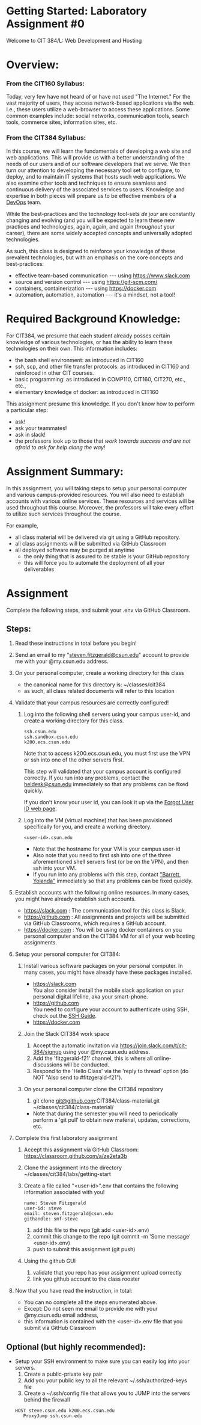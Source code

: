 # Getting Started: Laboratory Assignment #0

Welcome to CIT 384/L: Web Development and Hosting



# Overview:

### From the CIT160 Syllabus:

Today, very few have not heard of or have not used "The Internet." For the vast majority of users, they access network-based applications via the web. I.e., these users utilize a web-browser to access these applications. Some common examples include: social networks, communication tools, search tools, commerce sites, information sites, etc.

### From the CIT384 Syllabus:	

In this course, we will learn the fundamentals of developing a web site and web applications. This will provide us with a better understanding of the needs of our users and of our software developers that we serve. We then turn our attention to developing the necessary tool set to configure, to deploy, and to maintain IT systems that hosts such web applications. We also examine other tools and techniques to ensure seamless and continuous delivery of the associated services to users. Knowledge and expertise in both pieces will prepare us to be effective members of a [DevOps](https://en.wikipedia.org/wiki/DevOps) team.

While the best-practices and the technology tool-sets _de jour_ are constantly changing and evolving (and you will be expected to learn these new practices and technologies, again, again, and again _throughout_ your career), there are some widely accepted concepts and universally adopted technologies. 

As such, this class is designed to reinforce your knowledge of these prevalent technologies, but with an emphasis on the core concepts and best-practices:

  - effective team-based communication --- using https://www.slack.com
  - source and version control --- using https://git-scm.com/
  - containers, containerization --- using https://docker.com
  - automation, automation, automation --- it's a mindset, not a tool!


# Required Background Knowledge:
For CIT384, we presume that each student already posses certain knowledge of various technologies, or has the ability to learn these technologies on their own. This information includes:

  - the bash shell environment: as introduced in CIT160
  - ssh, scp, and other file transfer protocols: as introduced in CIT160 and reinforced in other CIT courses.
  - basic programming: as introduced in COMP110, CIT160, CIT270, etc., etc., 
  - elementary knowledge of docker: as introduced in CIT160

This assignment presume this knowledge. If you don't know how to perform a particular step:
  - ask!
  - ask your teammates!
  - ask in slack!
  - the professors look up to those that _work towards success and are not afraid to ask for help along the way_!


# Assignment Summary:
In this assignment, you will taking steps to setup your personal computer and various campus-provided resources. You will also need to establish accounts with various online services. These resources and services will be used throughout this course. Moreover, the professors will take every effort to utilize such services throughout the course. 

For example, 
   * all class material will be delivered via git using a GitHub repository.
   * all class assignments will be submitted via GitHub Classroom
   * all deployed software may be purged at anytime
      - the only thing that is assured to be stable is your GitHub repository
      - this will force you to automate the deployment of all your deliverables


# Assignment
Complete the following steps, and submit your <user-id>.env via GitHub Classroom.

## Steps:
  1. Read these instructions in total before you begin!

  1. Send an email to my "steven.fitzgerald@csun.edu" account to provide me with your @my.csun.edu address.

  1. On your personal computer, create a working directory for this class
     - the canonical name for this directory is: \~/classes/cit384
     - as such, all class related documents will refer to this location

  1. Validate that your campus resources are correctly configured!
     1. Log into the following shell servers using your campus user-id, and create a working directory for this class.
        ```
        ssh.csun.edu 
        ssh.sandbox.csun.edu
        k200.ecs.csun.edu
        ```
	
        Note that to access k200.ecs.csun.edu, you must first use the VPN or ssh into one of the other servers first.
	
        This step will validated that your campus account is configured correctly. If you run into any problems, contact the [heldesk@csun.edu](mailto:helpdesk@csun.edu) immediately so that any problems can be fixed quickly.

        If you don't know your user id, you can look it up via the [Forgot User ID web page](https://auth.csun.edu/idm/forgot_uid).

     1. Log into the VM (virtual machine) that has been provisioned specifically for you, and create a working directory.
        ```
        <user-id>.csun.edu
        ```
        - Note that the hostname for your VM is your campus user-id
        - Also note that you need to first ssh into one of the three aforementioned shell servers first (or be on the VPN), and then ssh into your VM.
        - If you run into any problems with this step, contact ["Barrett, Yolanda"](mailto:yolanda.barrett@csun.edu) immediately so that any problems can be fixed quickly.

  1. Establish accounts with the following online resources. In many cases, you might have already establish such accounts.
     - https://slack.com : The communication tool for this class is Slack.
     - https://github.com : All assignments and projects will be submitted via GitHub Classrooms, which requires a GitHub account.
     - https://docker.com : You will be using docker containers on you personal computer and on the CIT384 VM for all of your web hosting assignments.

  1. Setup your personal computer for CIT384:
     1. Install various software packages on your personal computer. In many cases, you might have already have these packages installed.
        - https://slack.com  <br />   You also consider install the mobile slack application on your personal digital lifeline, aka your smart-phone.
        - https://github.com <br />   You need to configure your account to authenticate using SSH, check out the [SSH Guide](https://docs.github.com/en/github/authenticating-to-github/connecting-to-github-with-ssh).
        - https://docker.com
 
     1. Join the Slack CIT384 work space
        1. Accept the automatic invitation via https://join.slack.com/t/cit-384/signup using your @my.csun.edu address.
        1. Add the 'fitzgerald-f21' channel, this is where all online-discussions will be conducted.
        1. Respond to the 'Hello Class' via the 'reply to thread' option (do NOT "Also send to #fitzgerald-f21").
 
     1. On your personal computer clone the CIT384 repository
        1. git clone git@github.com:CIT384/class-material.git \~/classes/cit384/class-material/
        - Note that during the semester you will need to periodically perform a 'git pull' to obtain new material, updates, corrections, etc. 

  1. Complete this first laboratory assignment
     1. Accept this assignment via GitHub Classroom: https://classroom.github.com/a/ze2eta3b
     1. Clone the assignment into the directory \~/classes/cit384/labs/getting-start
     1. Create a file called "\<user-id\>".env that contains the following information associated with you!
     	```
     	name: Steven Fitzgerald
     	user-id: steve
     	email: steven.fitzgerald@csun.edu
     	githandle: smf-steve
     	```
        1. add this file to the repo (git add \<user-id\>.env)
        1. commit this change to the repo (git commit -m 'Some message' \<user-id\>.env)
        1. push to submit this assignment (git push)

     1. Using the github GUI
        1. validate that you repo has your assignment upload correctly
        1. link you github account to the class rooster

  1. Now that you have read the instruction, in total:
     - You can no complete all the steps enumerated above.
     - Except: Do not seen me email to provide me with your @my.csun.edu email address,
     - this information is contained with the \<user-id\>.env file that you submit via GitHub Classroom

## Optional (but highly recommended):
  * Setup your SSH environment to make sure you can easily log into your servers.
     1. Create a public-private key pair
     2. Add you your public key to all the relevant ~/.ssh/authorized-keys file
     3. Create a ~/.ssh/config file that allows you to JUMP into the servers behind the firewall
	```
	HOST steve.csun.edu k200.ecs.csun.edu
	   ProxyJump ssh.csun.edu
	```

